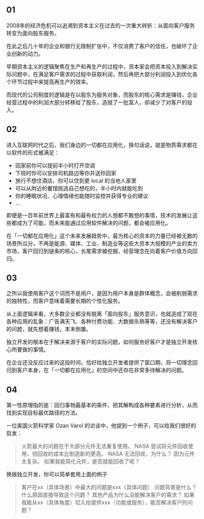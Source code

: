 ## 01

2008年的经济危机可以追溯到资本主义在过去的一次重大转折：从面向客户服务转变为面向股东服务。

在此之后几十年的企业和银行无限制扩张中，不仅消费了客户的信任，也破坏了企业创新的动力。

早期资本主义的逻辑聚焦在生产和再生产的过程中，资本家会把资本投入到解决实际问题中，在满足客户需求的过程中获取利润，然后再把大部分利润投入到优化各个环节过程中来提高再生产的效率。

而现代的公司制度的逻辑是在以股东为服务对象，而股东的核心需求是赚钱，企业经营过程中的利润大部分转移给了股东，造就了一批富人，却减少了对客户的投入。


## 02

进入互联网时代之后，我们身边的一切都在应用化，换句话说，就是物质需求都在以软件的形式被满足：

-  回家前你可以提前半小时打开空调
-  下班时你可以安排司机路边等你并送你回家 
-  旅行不想住酒店，你可以住到更 local 的当地人家里
-  可以从附近的餐馆挑选自己想吃的，半小时内就能吃到
-  你的睡眠状况、心理情绪也能随时监控并获得专业的建议
-  ...

即便是一百年前世界上最富有和最有权力的人想都不敢想的事情，技术的发展让这些都成为了可能，而未来能通过应用软件解决的问题，都会被应用化。

在「一切都在应用化」这个未来发展趋势中，最为核心的资本的力量已经被无数的场景所瓜分，不再是能源、媒体、工业、制造业等这些大资本大规模的产业的卖方市场，客户回归到链条的核心，长尾需求被挖掘，经营理念在向着客户价值方向回归。

## 03

之所以我使用客户这个词而不是用户，是因为用户本身是群体概念，会被削弱需求的独特性，而客户意味着需要长期的个性化服务。

从上面逻辑来看，大多数企业都没有脱离「面向股东」服务意识，也就造成了现在各种应用的乱象：广告满天飞、各种付费功能、大数据杀熟等等，还没有解决客户的问题，就先想着赚钱，本末倒置。

独立开发的根本在于解决来源于客户的实际问题，如何服务好客户才是独立开发核心所要做的事情。

在企业还没反应过来的这段时间，恰好给独立开发者提供了窗口期，将一切理念回归到客户本身，在「一切都在应用化」的空间中还存在非常多待解决的问题。

## 04

第一性原理指的是：回归事物最基本的条件，把其解构成各种要素进行分析，从而找到实现目标最优路径的方法。

一位美国火箭科学家 Ozan Varol 的访谈中，他提到一个例子，可以给我们很好的启发：

> 火箭最大的问题在于大部分元件无法重复使用。
> NASA 尝试将元件回收使用，但回收的成本比制造新的更高。
> NASA 无法回收，为什么？
> 因为元件太复杂。
> 如果我能简化元件，是否就能回收了呢？

换做独立开发，你可以简单套用上面的例子

> 客户在xx（具体场景）中最大的问题是xxx（具体问题）
> 问题背景是什么？什么原因直接导致这个问题？
> 其他产品为什么没能解决客户的需求？
> 如果我能从xx（具体角度）切入给提供xxx（功能或服务），能否解决客户的问题？
